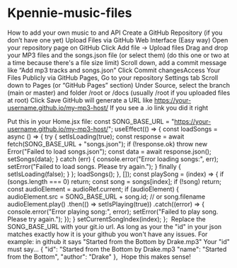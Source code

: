 # Kpennie-music-files
How to add your own music to and API
Create a GitHub Repository (if you don’t have one yet)
Upload Files via GitHub Web Interface (Easy way)
Open your repository page on GitHub Click Add file → Upload files Drag and drop your MP3 files and the songs.json file (or select them) (do this one or two at a time because there's a file size limit) Scroll down, add a commit message like “Add mp3 tracks and songs.json” Click Commit changesAccess Your Files Publicly via GitHub Pages,
Go to your repository Settings tab Scroll down to Pages (or “GitHub Pages” section) Under Source, select the branch (main or master) and folder /root or /docs (usually /root if you uploaded files at root) Click Save GitHub will generate a URL like https://your-username.github.io/my-mp3-host/ If you see a .io link you did it right

Put this in your Home.jsx file: const SONG_BASE_URL = "https://your-username.github.io/my-mp3-host/"; useEffect(() => { const loadSongs = async () => { try { setIsLoading(true); const response = await fetch(SONG_BASE_URL + "songs.json"); if (!response.ok) throw new Error("Failed to load songs.json"); const data = await response.json(); setSongs(data); } catch (err) { console.error("Error loading songs:", err); setError("Failed to load songs. Please try again."); } finally { setIsLoading(false); } }; loadSongs(); }, []); const playSong = (index) => { if (songs.length === 0) return; const song = songs[index]; if (!song) return; const audioElement = audioRef.current; if (audioElement) { audioElement.src = SONG_BASE_URL + song.id; // or song.filename audioElement.play() .then(() => setIsPlaying(true)) .catch((error) => { console.error("Error playing song:", error); setError("Failed to play song. Please try again."); }); } setCurrentSongIndex(index); };  Replace the SONG_BASE_URL with your git.io url. As long as your the "id" in your json matches exactly how it is your github you won't have any issues. For example: in github it says "Started from the Bottom by Drake.mp3" Your "id" must say... { "id": "Started from the Bottom by Drake.mp3 "name": "Started from the Bottom", "author": "Drake" },  Hope this makes sense! 
